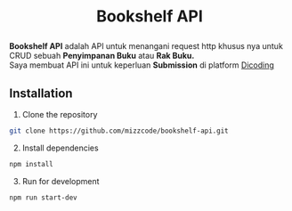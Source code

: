 # <p align="center">Bookshelf API</p>
**Bookshelf API** adalah API untuk menangani request http khusus nya untuk CRUD sebuah **Penyimpanan Buku** atau **Rak Buku.** <br>
Saya membuat API ini untuk keperluan **Submission** di platform <a href="dicoding.com">Dicoding</a>

## Installation
1. Clone the repository
  
```bash
git clone https://github.com/mizzcode/bookshelf-api.git
```

2. Install dependencies

```bash
npm install
```

3. Run for development

```bash
npm run start-dev
```
